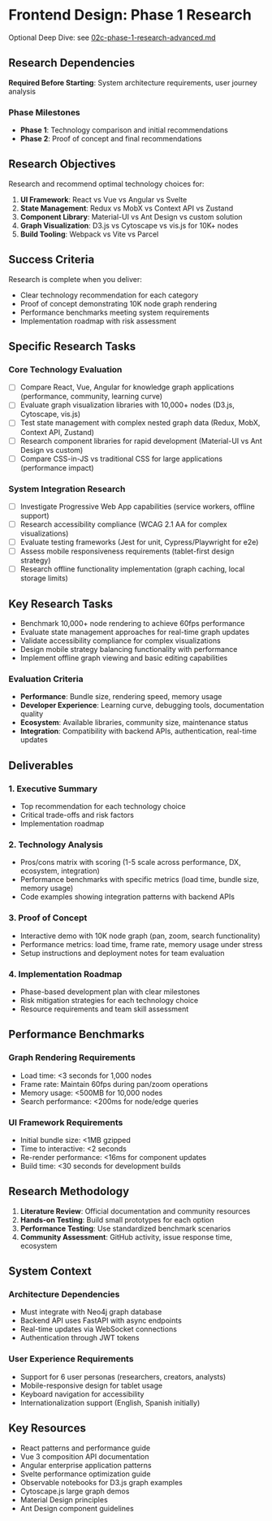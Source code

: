 # Frontend Design: Phase 1 Research

Optional Deep Dive: see [02c-phase-1-research-advanced.md](02c-phase-1-research-advanced.md)

## Research Dependencies
**Required Before Starting**: System architecture requirements, user journey analysis

### Phase Milestones
- **Phase 1**: Technology comparison and initial recommendations
- **Phase 2**: Proof of concept and final recommendations

## Research Objectives

Research and recommend optimal technology choices for:

1. **UI Framework**: React vs Vue vs Angular vs Svelte
2. **State Management**: Redux vs MobX vs Context API vs Zustand
3. **Component Library**: Material-UI vs Ant Design vs custom solution
4. **Graph Visualization**: D3.js vs Cytoscape vs vis.js for 10K+ nodes
5. **Build Tooling**: Webpack vs Vite vs Parcel

## Success Criteria

Research is complete when you deliver:

- Clear technology recommendation for each category
- Proof of concept demonstrating 10K node graph rendering
- Performance benchmarks meeting system requirements
- Implementation roadmap with risk assessment

## Specific Research Tasks

### Core Technology Evaluation
- [ ] Compare React, Vue, Angular for knowledge graph applications (performance, community, learning curve)
- [ ] Evaluate graph visualization libraries with 10,000+ nodes (D3.js, Cytoscape, vis.js)
- [ ] Test state management with complex nested graph data (Redux, MobX, Context API, Zustand)
- [ ] Research component libraries for rapid development (Material-UI vs Ant Design vs custom)
- [ ] Compare CSS-in-JS vs traditional CSS for large applications (performance impact)

### System Integration Research
- [ ] Investigate Progressive Web App capabilities (service workers, offline support)
- [ ] Research accessibility compliance (WCAG 2.1 AA for complex visualizations)
- [ ] Evaluate testing frameworks (Jest for unit, Cypress/Playwright for e2e)
- [ ] Assess mobile responsiveness requirements (tablet-first design strategy)
- [ ] Research offline functionality implementation (graph caching, local storage limits)

## Key Research Tasks

- Benchmark 10,000+ node rendering to achieve 60fps performance
- Evaluate state management approaches for real-time graph updates
- Validate accessibility compliance for complex visualizations
- Design mobile strategy balancing functionality with performance
- Implement offline graph viewing and basic editing capabilities

### Evaluation Criteria
- **Performance**: Bundle size, rendering speed, memory usage
- **Developer Experience**: Learning curve, debugging tools, documentation quality
- **Ecosystem**: Available libraries, community size, maintenance status
- **Integration**: Compatibility with backend APIs, authentication, real-time updates

## Deliverables

### 1. Executive Summary
- Top recommendation for each technology choice
- Critical trade-offs and risk factors
- Implementation roadmap

### 2. Technology Analysis
- Pros/cons matrix with scoring (1-5 scale across performance, DX, ecosystem, integration)
- Performance benchmarks with specific metrics (load time, bundle size, memory usage)
- Code examples showing integration patterns with backend APIs

### 3. Proof of Concept
- Interactive demo with 10K node graph (pan, zoom, search functionality)
- Performance metrics: load time, frame rate, memory usage under stress
- Setup instructions and deployment notes for team evaluation

### 4. Implementation Roadmap
- Phase-based development plan with clear milestones
- Risk mitigation strategies for each technology choice
- Resource requirements and team skill assessment

## Performance Benchmarks

### Graph Rendering Requirements
- Load time: <3 seconds for 1,000 nodes
- Frame rate: Maintain 60fps during pan/zoom operations
- Memory usage: <500MB for 10,000 nodes
- Search performance: <200ms for node/edge queries

### UI Framework Requirements
- Initial bundle size: <1MB gzipped
- Time to interactive: <2 seconds
- Re-render performance: <16ms for component updates
- Build time: <30 seconds for development builds

## Research Methodology

1. **Literature Review**: Official documentation and community resources
2. **Hands-on Testing**: Build small prototypes for each option
3. **Performance Testing**: Use standardized benchmark scenarios
4. **Community Assessment**: GitHub activity, issue response time, ecosystem

## System Context

### Architecture Dependencies
- Must integrate with Neo4j graph database
- Backend API uses FastAPI with async endpoints
- Real-time updates via WebSocket connections
- Authentication through JWT tokens

### User Experience Requirements
- Support for 6 user personas (researchers, creators, analysts)
- Mobile-responsive design for tablet usage
- Keyboard navigation for accessibility
- Internationalization support (English, Spanish initially)

## Key Resources

- React patterns and performance guide
- Vue 3 composition API documentation
- Angular enterprise application patterns
- Svelte performance optimization guide
- Observable notebooks for D3.js graph examples
- Cytoscape.js large graph demos
- Material Design principles
- Ant Design component guidelines


